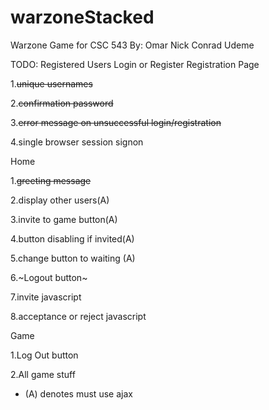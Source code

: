 # warzoneStacked
Warzone Game for CSC 543
By:
Omar
Nick
Conrad
Udeme

TODO:
Registered Users
Login or Register
Registration Page
  
1.~~unique usernames~~
  
2.~~confirmation password~~
  
3.~~error message on unsuccessful login/registration~~
  
4.single browser session signon
  
Home
  
1.~~greeting message~~
  
2.display other users(A)
  
3.invite to game button(A)
  
4.button disabling if invited(A)
  
5.change button to waiting (A)
  
6.~Logout button~
  
7.invite javascript
  
8.acceptance or reject javascript
  
Game
  
1.Log Out button
  
2.All game stuff
  
  * (A) denotes must use ajax
